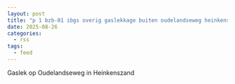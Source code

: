 ```yaml
---
layout: post
title: "p 1 bzb-01 ibgs overig gaslekkage buiten oudelandseweg heinkenszand 194736 194995"
date: 2025-08-26
categories: 
  - rss
tags: 
  - feed
---
```


Gaslek op Oudelandseweg in Heinkenszand
